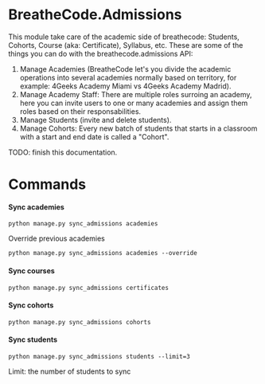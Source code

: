 # BreatheCode.Admissions

This module take care of the academic side of breathecode: Students, Cohorts, Course (aka: Certificate), Syllabus, etc. These are some of the things you can do with the breathecode.admissions API:

1. Manage Academies (BreatheCode let's you divide the academic operations into several academies normally based on territory, for example: 4Geeks Academy Miami vs 4Geeks Academy Madrid).
2. Manage Academy Staff: There are multiple roles surroing an academy, here you can invite users to one or many academies and assign them roles based on their responsabilities.
4. Manage Students (invite and delete students).
5. Manage Cohorts: Every new batch of students that starts in a classroom with a start and end date is called a "Cohort".

TODO: finish this documentation.


# Commands

#### Sync academies
```
python manage.py sync_admissions academies 
```

Override previous academies
```
python manage.py sync_admissions academies --override
```

#### Sync courses
```
python manage.py sync_admissions certificates
```
#### Sync cohorts
```
python manage.py sync_admissions cohorts
```
#### Sync students
```
python manage.py sync_admissions students --limit=3
```
Limit: the number of students to sync
